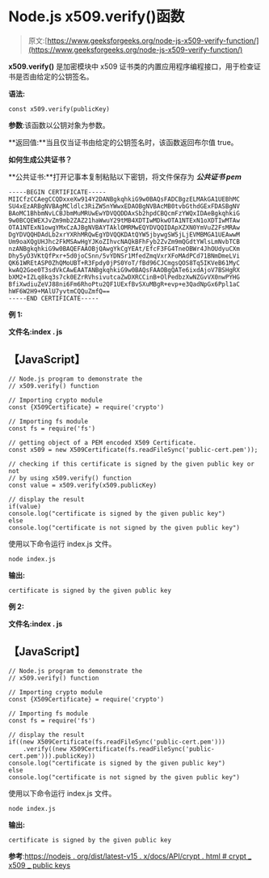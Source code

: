 # Node.js x509.verify()函数

> 原文:[https://www.geeksforgeeks.org/node-js-x509-verify-function/](https://www.geeksforgeeks.org/node-js-x509-verify-function/)

**x509.verify()** 是加密模块中 x509 证书类的内置应用程序编程接口，用于检查证书是否由给定的公钥签名。

**语法:**

```
const x509.verify(publicKey)
```

**参数**:该函数以公钥对象为参数。

**返回值:**当且仅当证书由给定的公钥签名时，该函数返回布尔值 true。

**如何生成公共证书？**

**公共证书:**打开记事本复制粘贴以下密钥，将文件保存为 ***公共证书 pem***

```
-----BEGIN CERTIFICATE-----
MIICfzCCAegCCQDxxeXw914Y2DANBgkqhkiG9w0BAQsFADCBgzELMAkGA1UEBhMC
SU4xEzARBgNVBAgMCldlc3RiZW5nYWwxEDAOBgNVBAcMB0tvbGthdGExFDASBgNV
BAoMC1BhbmNvLCBJbmMuMRUwEwYDVQQDDAxSb2hpdCBQcmFzYWQxIDAeBgkqhkiG
9w0BCQEWEXJvZm9mb2ZAZ21haWwuY29tMB4XDTIwMDkwOTA1NTExN1oXDTIwMTAw
OTA1NTExN1owgYMxCzAJBgNVBAYTAklOMRMwEQYDVQQIDApXZXN0YmVuZ2FsMRAw
DgYDVQQHDAdLb2xrYXRhMRQwEgYDVQQKDAtQYW5jbywgSW5jLjEVMBMGA1UEAwwM
Um9oaXQgUHJhc2FkMSAwHgYJKoZIhvcNAQkBFhFyb2ZvZm9mQGdtYWlsLmNvbTCB
nzANBgkqhkiG9w0BAQEFAAOBjQAwgYkCgYEAt/EfcF3FG4TneOBWr4JhOUdyuCXm
Dhy5yO3VKtQfPxr+5d0joCSnn/5vYDNSr1MfedZmqVxrXFoMAdPCd71BNmDmeLVi
QK61WREtASP0ZhQMoUBT+R3Fpdy0jPS0YoT/fBd96CJCmgsQOS8Tq5IKVeB61MyC
kwAQ2Goe0T3sdVkCAwEAATANBgkqhkiG9w0BAQsFAAOBgQATe6ixdAjoV7BSHgRX
bXM2+IZLq8kq3s7ck0EZrRVhsivutcaZwDXRCCinB+OlPedbzXwNZGvVX0nwPYHG
BfiXwdiuZeVJ88ni6Fm6RhoPtu2QF1UExfBvSXuMBgR+evp+e3QadNpGx6Ppl1aC
hWF6W2H9+MAlU7yvtmCQQuZmfQ==
-----END CERTIFICATE-----
```

**例 1:**

**文件名:index . js**

## 【JavaScript】

```
// Node.js program to demonstrate the 
// x509.verify() function

// Importing crypto module
const {X509Certificate} = require('crypto')

// Importing fs module
const fs = require('fs')

// getting object of a PEM encoded X509 Certificate.
const x509 = new X509Certificate(fs.readFileSync('public-cert.pem'));

// checking if this certificate is signed by the given public key or not
// by using x509.verify() function
const value = x509.verify(x509.publicKey)

// display the result
if(value)
console.log("certificate is signed by the given public key")
else
console.log("certificate is not signed by the given public key")
```

使用以下命令运行 index.js 文件。

```
node index.js
```

**输出:**

```
certificate is signed by the given public key
```

**例 2:**

**文件名:index . js**

## 【JavaScript】

```
// Node.js program to demonstrate the 
// x509.verify() function

// Importing crypto module
const {X509Certificate} = require('crypto')

// Importing fs module
const fs = require('fs')

// display the result
if((new X509Certificate(fs.readFileSync('public-cert.pem')))
    .verify((new X509Certificate(fs.readFileSync('public-cert.pem'))).publicKey))
console.log("certificate is signed by the given public key")
else
console.log("certificate is not signed by the given public key")
```

使用以下命令运行 index.js 文件。

```
node index.js
```

**输出:**

```
certificate is signed by the given public key
```

**参考**:[https://nodejs . org/dist/latest-v15 . x/docs/API/crypt . html # crypt _ x509 _ public keys](https://nodejs.org/dist/latest-v15.x/docs/api/crypto.html#crypto_x509_publickey)